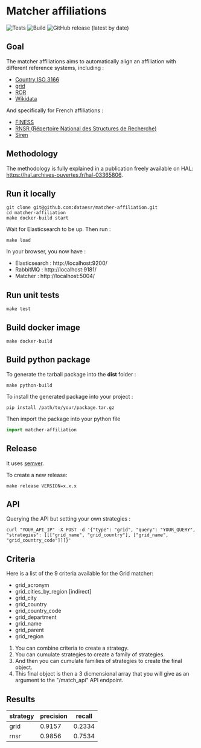 # Matcher affiliations

![Tests](https://github.com/dataesr/matcher-affiliation/actions/workflows/tests.yml/badge.svg)
![Build](https://github.com/dataesr/matcher-affiliation/actions/workflows/build.yml/badge.svg)
![GitHub release (latest by date)](https://img.shields.io/github/v/release/dataesr/matcher-affiliation?display_name=tag)

## Goal

The matcher affiliations aims to automatically align an affiliation with different reference systems, including :

- [Country ISO 3166](https://en.wikipedia.org/wiki/ISO_3166)
- [grid](https://grid.ac/)
- [ROR](https://ror.org/)
- [Wikidata](https://www.wikidata.org/)

And specifically for French affiliations :

- [FINESS](https://www.data.gouv.fr/fr/datasets/finess-extraction-du-fichier-des-etablissements)
- [RNSR (Répertoire National des Structures de Recherche)](https://appliweb.dgri.matchereducation.fr/rnsr/)
- [Siren](https://www.sirene.fr/sirene/public/accueil)

## Methodology

The methodology is fully explained in a publication freely available on HAL:
https://hal.archives-ouvertes.fr/hal-03365806.

## Run it locally

```shell
git clone git@github.com:dataesr/matcher-affiliation.git
cd matcher-affiliation
make docker-build start
```

Wait for Elasticsearch to be up. Then run :

```shell
make load
```

In your browser, you now have :

- Elasticsearch : http://localhost:9200/
- RabbitMQ : http://localhost:9181/
- Matcher : http://localhost:5004/

## Run unit tests

```shell
make test
```

## Build docker image

```shell
make docker-build
```

## Build python package

To generate the tarball package into the **dist** folder :

```shell
make python-build
```

To install the generated package into your project :

```shell
pip install /path/to/your/package.tar.gz
```

Then import the package into your python file

```python
import matcher-affiliation
```

## Release

It uses [semver](https://semver.org/).

To create a new release:
```shell
make release VERSION=x.x.x
```

## API

Querying the API but setting your own strategies :

`curl "YOUR_API_IP" -X POST -d '{"type": "grid", "query": "YOUR_QUERY", "strategies": [[["grid_name", "grid_country"], ["grid_name", "grid_country_code"]]]}'`


## Criteria

Here is a list of the 9 criteria available for the Grid matcher:
* grid_acronym
* grid_cities_by_region [indirect]
* grid_city
* grid_country
* grid_country_code
* grid_department
* grid_name
* grid_parent
* grid_region


1. You can combine criteria to create a strategy.
2. You can cumulate strategies to create a family of strategies.
3. And then you can cumulate families of strategies to create the final object.
4. This final object is then a 3 dicmensional array that you will give as an argument to the "/match_api" API endpoint.


## Results

| strategy | precision | recall |
| ----- | ----- | ----- |
| grid | 0.9157 | 0.2334 |
| rnsr | 0.9856 | 0.7534 |